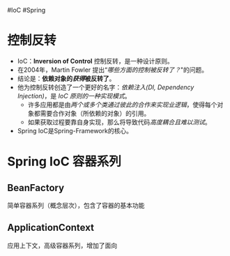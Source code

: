 #IoC #Spring
# 控制反转
- IoC：**Inversion of Control** 控制反转，是一种设计原则。
- 在2004年，Martin Fowler 提出“*哪些方面的控制被反转了？*"的问题。
- 结论是：**依赖对象的*获得*被反转了**。
- 他为控制反转创造了一个更好的名字：*依赖注入(DI, Dependency Injection)*，是 *IoC 原则的一种实现模式*。
	- 许多应用都是由*两个或多个类通过彼此的合作来实现业逻辑*，使得每个对象都需要合作对象（所依赖的对象）的引用。
	- 如果获取过程要靠自身实现，那么将导致代码*高度耦合且难以测试*。
- Spring IoC是Spring-Framework的核心。

# Spring IoC 容器系列

## BeanFactory
简单容器系列（概念层次），包含了容器的基本功能

## ApplicationContext
应用上下文，高级容器系列，增加了面向